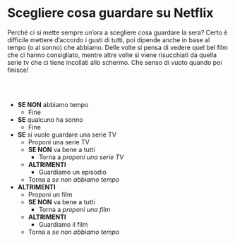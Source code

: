 # Scegliere cosa guardare su Netflix

Perché ci si mette sempre un’ora a scegliere cosa guardare la sera? Certo è difficile mettere d’accordo i gusti di tutti, poi dipende anche in base al tempo (o al sonno) che abbiamo. Delle volte si pensa di vedere quel bel film che ci hanno consigliato, mentre altre volte si viene risucchiati da quella serie tv che ci tiene incollati allo schermo. Che senso di vuoto quando poi finisce!

<br>
<br>

- **SE NON** abbiamo tempo
  - Fine
- **SE** qualcuno ha sonno
  - Fine
- **SE** si vuole guardare una serie TV
  - Proponi una serie TV
  - **SE NON** va bene a tutti
    - Torna a _proponi una serie TV_
  - **ALTRIMENTI**
    - Guardiamo un episodio
  - Torna a _se non abbiamo tempo_
- **ALTRIMENTI**
  - Proponi un film
  - **SE NON** va bene a tutti
    - Torna a _proponi una film_
  - **ALTRIMENTI**
    - Guardiamo il film
  - Torna a _se non abbiamo tempo_

